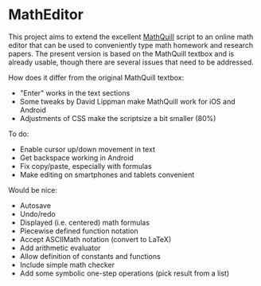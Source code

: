 MathEditor
==========

This project aims to extend the excellent 
[MathQuill](https://github.com/mathquill/mathquill) script to an online
math editor that can be used to conveniently type math homework and research
papers. The present version is based on the MathQuill textbox and is already
usable, though there are several issues that need to be addressed.

How does it differ from the original MathQuill textbox:

- "Enter" works in the text sections
- Some tweaks by David Lippman make MathQuill work for iOS and Android
- Adjustments of CSS make the scriptsize a bit smaller (80%)

To do:

- Enable cursor up/down movement in text
- Get backspace working in Android
- Fix copy/paste, especially with formulas
- Make editing on smartphones and tablets convenient

Would be nice:

- Autosave
- Undo/redo
- Displayed (i.e. centered) math formulas
- Piecewise defined function notation
- Accept ASCIIMath notation (convert to LaTeX)
- Add arithmetic evaluator
- Allow definition of constants and functions
- Include simple math checker
- Add some symbolic one-step operations (pick result from a list)

